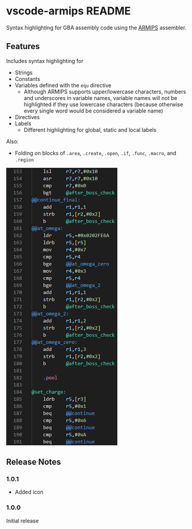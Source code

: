 # vscode-armips README

Syntax highlighting for GBA assembly code using the [ARMIPS](https://github.com/Kingcom/armips) assembler.

## Features

Includes syntax highlighting for

- Strings
- Constants
- Variables defined with the `equ` directive
    - Although ARMIPS supports upper/lowercase characters, numbers and underscores in variable names, variable names will not be highlighted if they use lowercase characters (because otherwise every single word would be considered a variable name)
- Directives
- Labels
    - Different highlighting for global, static and local labels
    
Also:

- Folding on blocks of `.area`, `.create`, `.open`, `.if`, `.func`, `.macro`, and `.region`

![Syntax highlighting example](images/example_v1_1_0.png)

## Release Notes

### 1.0.1

- Added icon

### 1.0.0

Initial release
